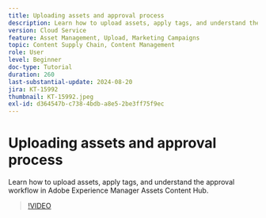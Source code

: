 ```yaml
---
title: Uploading assets and approval process
description: Learn how to upload assets, apply tags, and understand the approval workflow in Adobe Experience Manager Assets Content Hub.
version: Cloud Service
feature: Asset Management, Upload, Marketing Campaigns
topic: Content Supply Chain, Content Management
role: User
level: Beginner
doc-type: Tutorial
duration: 260
last-substantial-update: 2024-08-20
jira: KT-15992
thumbnail: KT-15992.jpeg
exl-id: d364547b-c738-4bdb-a8e5-2be3ff75f9ec
---
```

# Uploading assets and approval process

Learn how to upload assets, apply tags, and understand the approval workflow in Adobe Experience Manager Assets Content Hub.

>[!VIDEO](https://video.tv.adobe.com/v/3432980/?learn=on)
